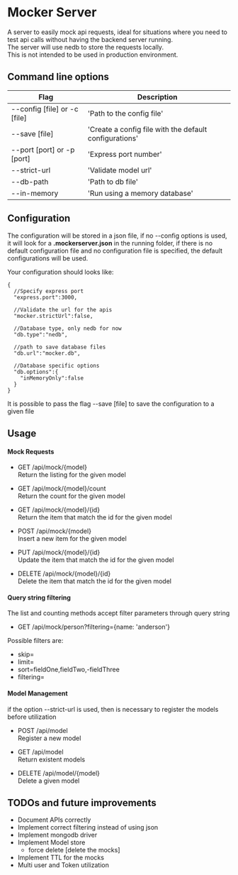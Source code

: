 # Mocker Server #

A server to easily mock api requests, ideal for situations where you need to test api calls without having the backend server running.  
The server will use nedb to store the requests locally.  
This is not intended to be used in production environment.

## Command line options ##

| Flag | Description |
| ---- | ----------- |
| --config [file] or -c [file] | 'Path to the config file' |
| --save [file] | 'Create a config file with the default configurations'  |
| --port [port] or -p [port] | 'Express port number'  |
| --strict-url |  'Validate model url'  |
| --db-path | 'Path to db file'  |
| --in-memory | 'Run using a memory database'  |


## Configuration ##
The configuration will be stored in a json file, if no --config options is used, it will look for a **.mockerserver.json** in the running folder, if there is no default configuration file and no configuration file is specified, the default configurations will be used.

Your configuration should looks like:  
```
{  
  //Specify express port
  "express.port":3000,  

  //Validate the url for the apis
  "mocker.strictUrl":false,  

  //Database type, only nedb for now
  "db.type":"nedb",  

  //path to save database files
  "db.url":"mocker.db",  

  //Database specific options
  "db.options":{  
    "inMemoryOnly":false  
  }  
}
```

It is possible to pass the flag --save [file] to save the configuration to a given file


## Usage ##

#### Mock Requests ####

- GET /api/mock/{model}  
Return the listing for the given model

- GET /api/mock/{model}/count  
Return the count for the given model

- GET /api/mock/{model}/{id}  
Return the item that match the id for the given model

- POST /api/mock/{model}  
Insert a new item for the given model

- PUT /api/mock/{model}/{id}  
Update the item that match the id for the given model

- DELETE /api/mock/{model}/{id}  
Delete the item that match the id for the given model


#### Query string filtering ####
The list and counting methods accept filter parameters through query string  

- GET /api/mock/person?filtering={name: 'anderson'}  

Possible filters are:  
- skip=<n>
- limit=<n>
- sort=fieldOne,fieldTwo,-fieldThree  
- filtering=<json formated filter>

#### Model Management ####
if the option --strict-url is used, then is necessary to register the models before utilization

- POST /api/model  
Register a new model

- GET /api/model  
Return existent models

- DELETE /api/model/{model}  
Delete a given model


## TODOs and future improvements ##
- Document APIs correctly
- Implement correct filtering instead of using json
- Implement mongodb driver
- Implement Model store
  - force delete [delete the mocks]
- Implement TTL for the mocks
- Multi user and Token utilization
